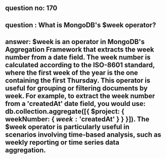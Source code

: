 
      
## question no: 170

## question : What is MongoDB's $week operator?

## answer: $week is an operator in MongoDB's Aggregation Framework that extracts the week number from a date field. The week number is calculated according to the ISO-8601 standard, where the first week of the year is the one containing the first Thursday. This operator is useful for grouping or filtering documents by week. For example, to extract the week number from a 'createdAt' date field, you would use: db.collection.aggregate([{ $project: { weekNumber: { $week: '$createdAt' } } }]). The $week operator is particularly useful in scenarios involving time-based analysis, such as weekly reporting or time series data aggregation.
      